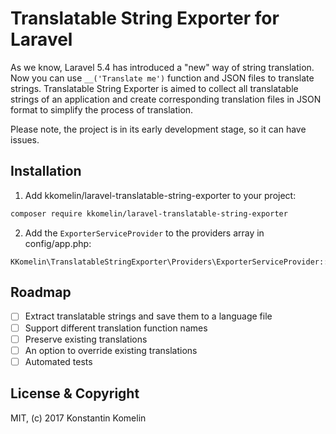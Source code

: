 # Translatable String Exporter for Laravel
As we know, Laravel 5.4 has introduced a "new" way of string translation.
Now you can use `__('Translate me')` function and JSON files to translate strings.
Translatable String Exporter is aimed to collect all translatable strings of an application and create corresponding translation files in JSON format to simplify the process of translation.

Please note, the project is in its early development stage, so it can have issues.

## Installation

1) Add kkomelin/laravel-translatable-string-exporter to your project:

```bash
composer require kkomelin/laravel-translatable-string-exporter
```

2) Add the `ExporterServiceProvider` to the providers array in config/app.php:

```
KKomelin\TranslatableStringExporter\Providers\ExporterServiceProvider::class,
```

## Roadmap

- [ ] Extract translatable strings and save them to a language file
- [ ] Support different translation function names
- [ ] Preserve existing translations
- [ ] An option to override existing translations
- [ ] Automated tests

## License & Copyright

MIT, (c) 2017 Konstantin Komelin
